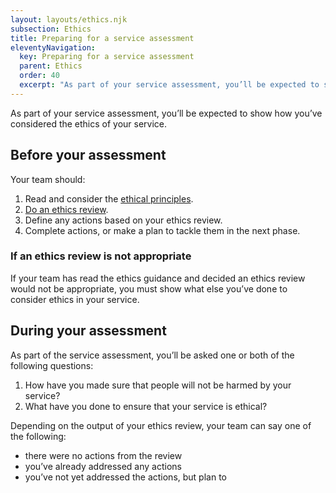 ```yaml
---
layout: layouts/ethics.njk
subsection: Ethics
title: Preparing for a service assessment
eleventyNavigation:
  key: Preparing for a service assessment
  parent: Ethics
  order: 40
  excerpt: "As part of your service assessment, you’ll be expected to show how you’ve considered ethics. Learn what to do before and during the assessment."
---
```


As part of your service assessment, you’ll be expected to show how you’ve considered the ethics of your service.

## Before your assessment

Your team should:

1. Read and consider the [ethical principles](/ethics/principles/).
2. [Do an ethics review](/ethics/review/).
3. Define any actions based on your ethics review.
4. Complete actions, or make a plan to tackle them in the next phase.

### If an ethics review is not appropriate

If your team has read the ethics guidance and decided an ethics review would not be appropriate, you must show what else you’ve done to consider ethics in your service.

## During your assessment

As part of the service assessment, you’ll be asked one or both of the following questions:

1. How have you made sure that people will not be harmed by your service?
2. What have you done to ensure that your service is ethical?

Depending on the output of your ethics review, your team can say one of the following:

- there were no actions from the review
- you’ve already addressed any actions
- you’ve not yet addressed the actions, but plan to
